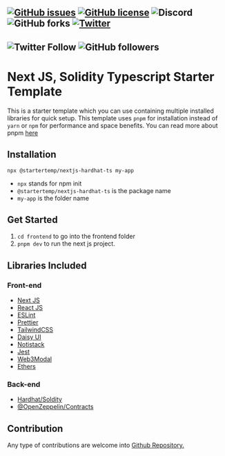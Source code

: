 [![GitHub issues](https://img.shields.io/github/issues/yanukadeneth99/startertemp-nextjs-hardhat-ts)](https://github.com/yanukadeneth99/startertemp-nextjs-hardhat-ts/issues)
[![GitHub license](https://img.shields.io/github/license/yanukadeneth99/startertemp-nextjs-hardhat-ts)](https://github.com/yanukadeneth99/startertemp-nextjs-hardhat-ts/blob/master/LICENSE)
![Discord](https://img.shields.io/discord/847154458395541525)
![GitHub forks](https://img.shields.io/github/forks/yanukadeneth99/startertemp-nextjs-hardhat-ts?style=social)
[![Twitter](https://img.shields.io/twitter/url?style=social&url=https%3A%2F%2Fwww.npmjs.com%2Fpackage%2F%40startertemp%2Fnextjs-hardhat-ts)](https://twitter.com/intent/tweet?text=Wow:&url=https%3A%2F%2Fgithub.com%2Fyanukadeneth99%2Fstartertemp-nextjs-hardhat-ts)
--
![Twitter Follow](https://img.shields.io/twitter/follow/yanukadeneth99?style=social)
![GitHub followers](https://img.shields.io/github/followers/yanukadeneth99?style=social)
--

# Next JS, Solidity Typescript Starter Template

This is a starter template which you can use containing multiple installed libraries for quick setup. This template uses `pnpm` for installation instead of `yarn` or `npm` for performance and space benefits. You can read more about pnpm [here](https://pnpm.io/)

## Installation

```
npx @startertemp/nextjs-hardhat-ts my-app
```

- `npx` stands for npm init
- `@startertemp/nextjs-hardhat-ts` is the package name
- `my-app` is the folder name

## Get Started

1. `cd frontend` to go into the frontend folder
2. `pnpm dev` to run the next js project.

## Libraries Included

### Front-end

- [Next JS](https://nextjs.org/docs/getting-started)
- [React JS](https://reactjs.org/docs/getting-started.html)
- [ESLint](https://eslint.org/docs/latest/rules/)
- [Prettier](https://prettier.io/playground/)
- [TailwindCSS](https://tailwindcss.com/docs/utility-first)
- [Daisy UI](https://daisyui.com/components/button/)
- [Notistack](https://notistack.com/examples#variants)
- [Jest](https://nextjs.org/docs/testing#creating-your-tests)
- [Web3Modal](https://github.com/Web3Modal/web3modal)
- [Ethers](https://docs.ethers.io/v5/getting-started/)

### Back-end

- [Hardhat/Soldity](https://hardhat.org/hardhat-runner/docs/getting-started#overview)
- [@OpenZeppelin/Contracts](https://www.openzeppelin.com/contracts)

## Contribution

Any type of contributions are welcome into [Github Repository.](https://github.com/yanukadeneth99/startertemp-nextjs-hardhat-ts)

